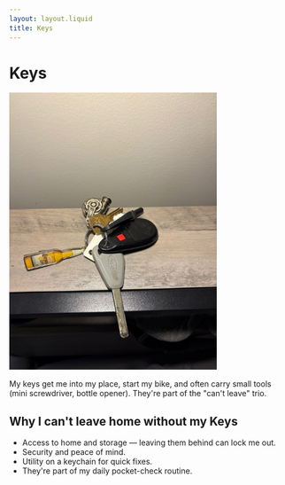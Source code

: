```yaml
---
layout: layout.liquid
title: Keys
---
```


# Keys

![Keys](/images/keys.jpg)

My keys get me into my place, start my bike, and often carry small tools (mini screwdriver, bottle opener). They're part of the "can't leave" trio.

## Why I can't leave home without my Keys

- Access to home and storage — leaving them behind can lock me out.  
- Security and peace of mind.  
- Utility on a keychain for quick fixes.  
- They're part of my daily pocket-check routine.